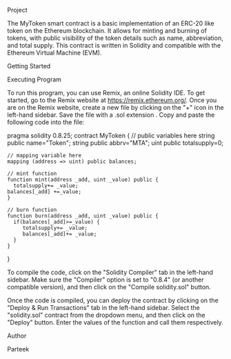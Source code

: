 Project


The MyToken smart contract is a basic implementation of an ERC-20 like token on the Ethereum blockchain. It allows for minting and burning of tokens, with public visibility of the token details such as name, abbreviation, and total supply. This contract is written in Solidity and compatible with the Ethereum Virtual Machine (EVM).

Getting Started


Executing Program


To run this program, you can use Remix, an online Solidity IDE. To get started, go to the Remix website at https://remix.ethereum.org/.
Once you are on the Remix website, create a new file by clicking on the "+" icon in the left-hand sidebar. Save the file with a .sol extension . Copy and paste the following code into the file:

pragma solidity 0.8.25;
contract MyToken {
   // public variables here
    string public name="Token";
    string public abbrv="MTA";
    uint public totalsupply=0;

    // mapping variable here
    mapping (address => uint) public balances;

    // mint function
    function mint(address _add, uint _value) public {
      totalsupply+= _value;
    balances[_add] +=_value;
    }

    // burn function
    function burn(address _add, uint _value) public {
      if(balances[_add]>=_value) {
         totalsupply+= _value;
         balances[_add]+= _value;
      }
    }

}

To compile the code, click on the "Solidity Compiler" tab in the left-hand sidebar. Make sure the "Compiler" option is set to "0.8.4" (or another compatible version), and then click on the "Compile solidity.sol" button.

Once the code is compiled, you can deploy the contract by clicking on the "Deploy & Run Transactions" tab in the left-hand sidebar. Select the "solidity.sol" contract from the dropdown menu, and then click on the "Deploy" button.
Enter the values of the function and call them respectively.

Author


Parteek
